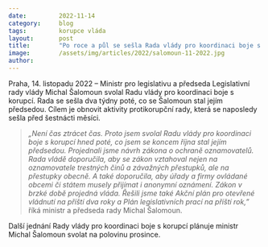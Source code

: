 ```yaml
---
date:         2022-11-14
category:     blog
tags:         korupce vláda
layout:       post
title:        "Po roce a půl se sešla Rada vlády pro koordinaci boje s korupcí. Svolal ji nový předseda, ministr Michal Šalomoun"
image:        /assets/img/articles/2022/salomoun-11-2022.jpg
author:       
---
```


Praha, 14. listopadu 2022 – Ministr pro legislativu a předseda Legislativní rady vlády Michal Šalomoun svolal Radu vlády pro koordinaci boje s korupcí. Rada se sešla dva týdny poté, co se Šalomoun stal jejím předsedou. Cílem je obnovit aktivity protikorupční rady, která se naposledy sešla před šestnácti měsíci.

> *„Není čas ztrácet čas. Proto jsem svolal Radu vlády pro koordinaci boje s korupcí hned poté, co jsem se koncem října stal jejím předsedou. Projednali jsme návrh zákona o ochraně oznamovatelů. Rada vládě doporučila, aby se zákon vztahoval nejen na oznamovatele trestných činů a závažných přestupků, ale na přestupky obecně. A také doporučila, aby úřady a  firmy ovládané obcemi či státem musely přijímat i anonymní oznámení. Zákon v brzké době projedná vláda. Řešili jsme také Akční plán pro otevřené vládnutí na příští dva roky a Plán legislativních prací na příští rok,”* říká ministr a předseda rady Michal Šalomoun.

Další jednání Rady vlády pro koordinaci boje s korupcí plánuje ministr Michal Šalomoun svolat na polovinu prosince.
